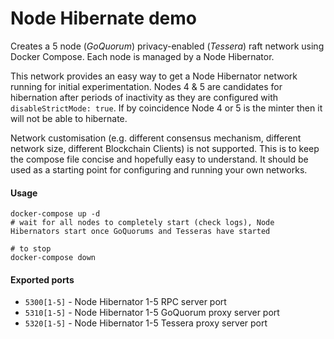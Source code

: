 # Node Hibernate demo

Creates a 5 node (*GoQuorum*) privacy-enabled (*Tessera*) raft network using Docker Compose. Each node is managed by a Node Hibernator.

This network provides an easy way to get a Node Hibernator network running for initial experimentation.  Nodes 4 & 5 are candidates for hibernation after periods of inactivity as they are configured with `disableStrictMode: true`.  If by coincidence Node 4 or 5 is the minter then it will not be able to hibernate.

Network customisation (e.g. different consensus mechanism, different network size, different Blockchain Clients) is not supported.  This is to keep the compose file concise and hopefully easy to understand.  It should be used as a starting point for configuring and running your own networks.

#### Usage
``` shell
docker-compose up -d
# wait for all nodes to completely start (check logs), Node Hibernators start once GoQuorums and Tesseras have started

# to stop
docker-compose down
```

#### Exported ports
* `5300[1-5]` - Node Hibernator 1-5 RPC server port
* `5310[1-5]` - Node Hibernator 1-5 GoQuorum proxy server port
* `5320[1-5]` - Node Hibernator 1-5 Tessera proxy server port